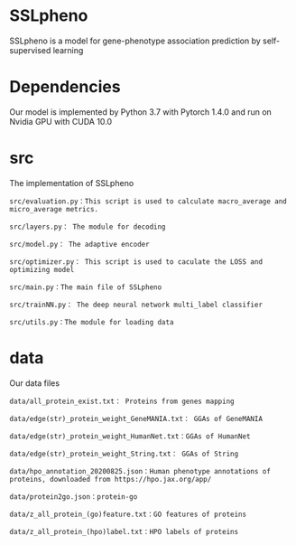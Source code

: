 # SSLpheno
SSLpheno is a model for gene-phenotype association prediction by self-supervised learning

# Dependencies
Our model is implemented by Python 3.7 with Pytorch 1.4.0 and run on Nvidia GPU with CUDA 10.0

# src
The implementation of SSLpheno

    src/evaluation.py：This script is used to calculate macro_average and micro_average metrics.
    
    src/layers.py： The module for decoding
    
    src/model.py： The adaptive encoder 
    
    src/optimizer.py： This script is used to caculate the LOSS and optimizing model
    
    src/main.py：The main file of SSLpheno
    
    src/trainNN.py： The deep neural network multi_label classifier
    
    src/utils.py：The module for loading data
    
# data
Our data files

    data/all_protein_exist.txt： Proteins from genes mapping
    
    data/edge(str)_protein_weight_GeneMANIA.txt： GGAs of GeneMANIA
    
    data/edge(str)_protein_weight_HumanNet.txt：GGAs of HumanNet
    
    data/edge(str)_protein_weight_String.txt： GGAs of String
    
    data/hpo_annotation_20200825.json：Human phenotype annotations of proteins, downloaded from https://hpo.jax.org/app/ 
    
    data/protein2go.json：protein-go 
    
    data/z_all_protein_(go)feature.txt：GO features of proteins
    
    data/z_all_protein_(hpo)label.txt：HPO labels of proteins
